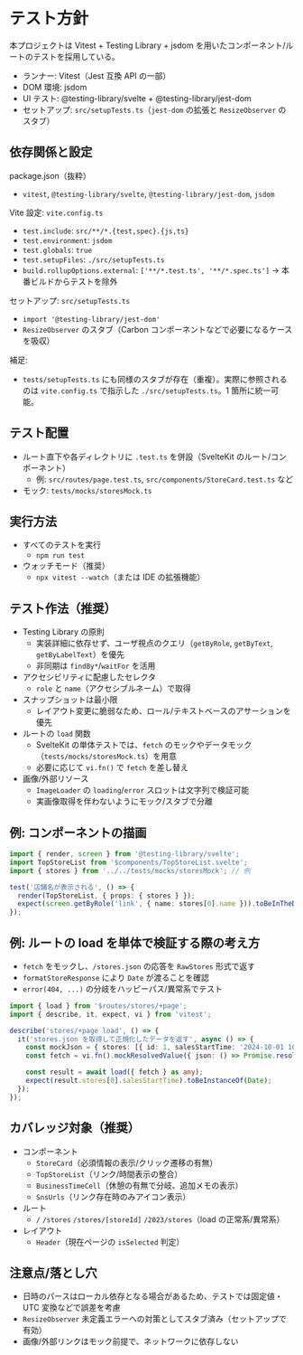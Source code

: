 # テスト方針

本プロジェクトは Vitest + Testing Library + jsdom を用いたコンポーネント/ルートのテストを採用している。

- ランナー: Vitest（Jest 互換 API の一部）
- DOM 環境: jsdom
- UI テスト: @testing-library/svelte + @testing-library/jest-dom
- セットアップ: `src/setupTests.ts`（`jest-dom` の拡張と `ResizeObserver` のスタブ）

## 依存関係と設定

package.json（抜粋）
- `vitest`, `@testing-library/svelte`, `@testing-library/jest-dom`, `jsdom`

Vite 設定: `vite.config.ts`
- `test.include`: `src/**/*.{test,spec}.{js,ts}`
- `test.environment`: `jsdom`
- `test.globals`: `true`
- `test.setupFiles`: `./src/setupTests.ts`
- `build.rollupOptions.external`: `['**/*.test.ts', '**/*.spec.ts']` → 本番ビルドからテストを除外

セットアップ: `src/setupTests.ts`
- `import '@testing-library/jest-dom'`
- `ResizeObserver` のスタブ（Carbon コンポーネントなどで必要になるケースを吸収）

補足:
- `tests/setupTests.ts` にも同様のスタブが存在（重複）。実際に参照されるのは `vite.config.ts` で指示した `./src/setupTests.ts`。1 箇所に統一可能。

## テスト配置

- ルート直下や各ディレクトリに `.test.ts` を併設（SvelteKit のルート/コンポーネント）
  - 例: `src/routes/page.test.ts`, `src/components/StoreCard.test.ts` など
- モック: `tests/mocks/storesMock.ts`

## 実行方法

- すべてのテストを実行
  - `npm run test`
- ウォッチモード（推奨）
  - `npx vitest --watch`（または IDE の拡張機能）

## テスト作法（推奨）

- Testing Library の原則
  - 実装詳細に依存せず、ユーザ視点のクエリ（`getByRole`, `getByText`, `getByLabelText`）を優先
  - 非同期は `findBy*`/`waitFor` を活用
- アクセシビリティに配慮したセレクタ
  - `role` と `name`（アクセシブルネーム）で取得
- スナップショットは最小限
  - レイアウト変更に脆弱なため、ロール/テキストベースのアサーションを優先
- ルートの `load` 関数
  - SvelteKit の単体テストでは、`fetch` のモックやデータモック（`tests/mocks/storesMock.ts`）を用意
  - 必要に応じて `vi.fn()` で `fetch` を差し替え
- 画像/外部リソース
  - `ImageLoader` の `loading`/`error` スロットは文字列で検証可能
  - 実画像取得を伴わないようにモック/スタブで分離

## 例: コンポーネントの描画

```ts
import { render, screen } from '@testing-library/svelte';
import TopStoreList from '$components/TopStoreList.svelte';
import { stores } from '../../tests/mocks/storesMock'; // 例

test('店舗名が表示される', () => {
  render(TopStoreList, { props: { stores } });
  expect(screen.getByRole('link', { name: stores[0].name })).toBeInTheDocument();
});
```

## 例: ルートの load を単体で検証する際の考え方

- `fetch` をモックし、`/stores.json` の応答を `RawStores` 形式で返す
- `formatStoreResponse` により `Date` が渡ることを確認
- `error(404, ...)` の分岐をハッピーパス/異常系でテスト

```ts
import { load } from '$routes/stores/+page';
import { describe, it, expect, vi } from 'vitest';

describe('stores/+page load', () => {
  it('stores.json を取得して正規化したデータを返す', async () => {
    const mockJson = { stores: [{ id: 1, salesStartTime: '2024-10-01 10:00:00', salesEndTime: '2024-10-01 12:00:00', salesBreakStartTime: null, salesBreakEndTime: null, name: 'foo', address: '', phoneNumber: '', seat: null, appetizer: null, appetizerPrice: null, timeLimit: null, additionalNotes: null, mapUrl: '', snsUrls: { twitterUrl: null, facebookUrl: null, instagramUrl: null, websiteUrl: null }, kuramoto: { name: 'bar', startTime: null, endTime: null, snsUrls: { twitterUrl: null, facebookUrl: null, instagramUrl: null, websiteUrl: null } } }] };
    const fetch = vi.fn().mockResolvedValue({ json: () => Promise.resolve(mockJson) });

    const result = await load({ fetch } as any);
    expect(result.stores[0].salesStartTime).toBeInstanceOf(Date);
  });
});
```

## カバレッジ対象（推奨）

- コンポーネント
  - `StoreCard`（必須情報の表示/クリック遷移の有無）
  - `TopStoreList`（リンク/時間表示の整合）
  - `BusinessTimeCell`（休憩の有無で分岐、追加メモの表示）
  - `SnsUrls`（リンク存在時のみアイコン表示）
- ルート
  - `/` `/stores` `/stores/[storeId]` `/2023/stores`（load の正常系/異常系）
- レイアウト
  - `Header`（現在ページの `isSelected` 判定）

## 注意点/落とし穴

- 日時のパースはローカル依存となる場合があるため、テストでは固定値・UTC 変換などで誤差を考慮
- `ResizeObserver` 未定義エラーへの対策としてスタブ済み（セットアップで有効）
- 画像/外部リンクはモック前提で、ネットワークに依存しない
